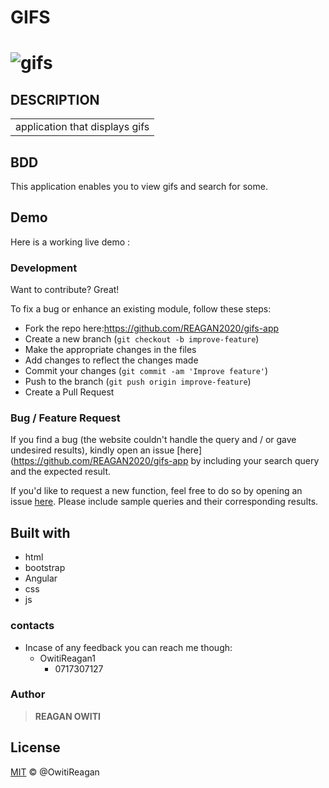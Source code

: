 # GIFS

# ![gifs](https://github.com/REAGAN2020/gifs-app)

## DESCRIPTION

<table>
<tr>
<td>
application that displays gifs
</td>
</tr>
</table>

## BDD

This application enables you to view gifs and search for some.

## Demo

Here is a working live demo :

### Development

Want to contribute? Great!

To fix a bug or enhance an existing module, follow these steps:

- Fork the repo here:https://github.com/REAGAN2020/gifs-app
- Create a new branch (`git checkout -b improve-feature`)
- Make the appropriate changes in the files
- Add changes to reflect the changes made
- Commit your changes (`git commit -am 'Improve feature'`)
- Push to the branch (`git push origin improve-feature`)
- Create a Pull Request

### Bug / Feature Request

If you find a bug (the website couldn't handle the query and / or gave undesired results), kindly open an issue [here](https://github.com/REAGAN2020/gifs-app by including your search query and the expected result.

If you'd like to request a new function, feel free to do so by opening an issue [here](https://github.com/REAGAN2020/gifs-app). Please include sample queries and their corresponding results.

## Built with

- html
- bootstrap
- Angular
- css
- js

### contacts

- Incase of any feedback you can reach me though:
  - OwitiReagan1
    - 0717307127

### Author

> **REAGAN OWITI**

## License

[MIT](LICENSE.md) © @OwitiReagan
